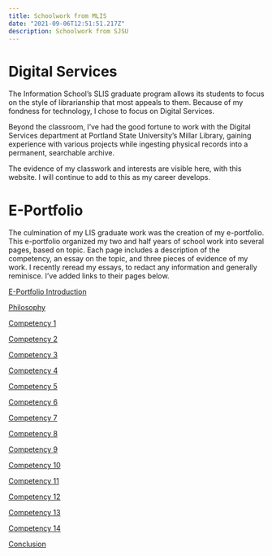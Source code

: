```yaml
---
title: Schoolwork from MLIS
date: "2021-09-06T12:51:51.217Z"
description: Schoolwork from SJSU
---
```


# Digital Services



The Information School’s SLIS graduate program allows its students to focus on the style of librarianship that most appeals to them. Because of my fondness for technology, I chose to focus on Digital Services.




Beyond the classroom, I’ve had the good fortune to work with the Digital Services department at Portland State University’s Millar Library, gaining experience with various projects while ingesting physical records into a permanent, searchable archive.




The evidence of my classwork and interests are visible here, with this website. I will continue to add to this as my career develops.


# E-Portfolio



The culmination of my LIS graduate work was the creation of my e-portfolio. This e-portfolio organized my two and half years of school work into several pages, based on topic. Each page includes a description of the competency, an essay on the topic, and three pieces of evidence of my work. I recently reread my essays, to redact any information and generally reminisce. I’ve added links to their pages below.

[E-Portfolio Introduction](introduction.md)

[Philosophy](philosophy.md)

[Competency 1](competency-01.md)

[Competency 2](competency-02.md)

[Competency 3](competency-03.md)

[Competency 4](competency-04.md)

[Competency 5](competency-05.md)

[Competency 6](competency-06.md)

[Competency 7](competency-07.md)

[Competency 8](competency-08.md)

[Competency 9](competency-09.md)

[Competency 10](competency-10.md)

[Competency 11](competency-11.md)

[Competency 12](competency-12.md)

[Competency 13](competency-13.md)

[Competency 14](competency-14.md)

[Conclusion](conclusion.md)